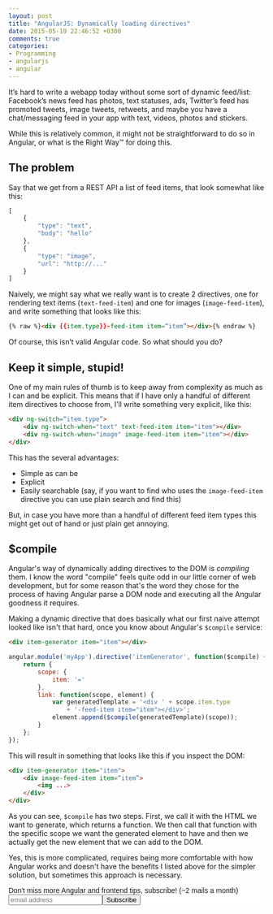 ```yaml
---
layout: post
title: "AngularJS: Dynamically loading directives"
date: 2015-05-19 22:46:52 +0300
comments: true
categories: 
- Programming
- angularjs
- angular
---
```


It’s hard to write a webapp today without some sort of dynamic feed/list: Facebook’s news feed has photos, text statuses, ads, Twitter’s feed has promoted tweets, image tweets, retweets, and maybe you have a chat/messaging feed in your app with text, videos, photos and stickers.

While this is relatively common, it might not be straightforward to do so in Angular, or what is the Right Way™ for doing this.

## The problem

Say that we get from a REST API a list of feed items, that look somewhat like this:

```javascript
[
    {
        "type": "text",
        "body": "hello"
    },
    {
        "type": "image",
        "url": "http://..."
    }
]
```

Naively, we might say what we really want is to create 2 directives, one for rendering text items (`text-feed-item`) and one for images (`image-feed-item`), and write something that looks like this:

```html
{% raw %}<div {{item.type}}-feed-item item=“item”></div>{% endraw %}
```

Of course, this isn’t valid Angular code. So what should you do?

## Keep it simple, stupid!

One of my main rules of thumb is to keep away from complexity as much as I can and be explicit. This means that if I have only a handful of different item directives to choose from, I’ll write something very explicit, like this:

```html
<div ng-switch=“item.type”>
    <div ng-switch-when="text" text-feed-item item="item"></div>
    <div ng-switch-when="image" image-feed-item item="item"></div>
</div>
```

This has the several advantages:

* Simple as can be
* Explicit
* Easily searchable (say, if you want to find who uses the `image-feed-item` directive you can use plain search and find this)

But, in case you have more than a handful of different feed item types this might get out of hand or just plain get annoying.

## $compile

Angular's way of dynamically adding directives to the DOM is *compiling* them. I know the word "compile" feels quite odd in our little corner of web development, but for some reason that's the word they chose for the process of having Angular parse a DOM node and executing all the Angular goodness it requires.

Making a dynamic directive that does basically what our first naive attempt looked like isn't that hard, once you know about Angular's `$compile` service:

```html
<div item-generator item="item"></div>
```

```javascript
angular.module('myApp').directive('itemGenerator', function($compile) {
    return {
        scope: {
            item: '='
        },
        link: function(scope, element) {
            var generatedTemplate = '<div ' + scope.item.type
                + '-feed-item item="item"></div>';
            element.append($compile(generatedTemplate)(scope));
        }
    };
});
```

This will result in something that looks like this if you inspect the DOM:
```html
<div item-generator item="item">
    <div image-feed-item item=“item”>
        <img ...>
    </div>
</div>
```
As you can see, `$compile` has two steps. First, we call it with the HTML we want to generate, which returns a function. We then call that function with the specific scope we want the generated element to have and then we actually get the new element that we can add to the DOM.

Yes, this is more complicated, requires being more comfortable with how Angular works and doesn't have the benefits I listed above for the simpler solution, but sometimes this approach is necessary.


<!-- Begin MailChimp Signup Form -->
<link href="http://cdn-images.mailchimp.com/embedcode/slim-081711.css" rel="stylesheet" type="text/css">
<style type="text/css">
    #mc_embed_signup{background:#fff; clear:left; font:14px Helvetica,Arial,sans-serif; }
    /* Add your own MailChimp form style overrides in your site stylesheet or in this style block.
       We recommend moving this block and the preceding CSS link to the HEAD of your HTML file. */
</style>
<div id="mc_embed_signup">
<form action="http://codelord.us6.list-manage.com/subscribe/post?u=78b36f07d7d2e7e91eb8deee3&amp;id=c9a8d439c8" method="post" id="mc-embedded-subscribe-form" name="mc-embedded-subscribe-form" class="validate" target="_blank" novalidate>
    <label for="mce-EMAIL">Don't miss more Angular and frontend tips, subscribe! (~2 mails a month)</label>
    <input type="email" value="" name="EMAIL" class="email" id="mce-EMAIL" placeholder="email address" required style="display: inline"><!--
    --><input type="submit" value="Subscribe" name="subscribe" id="mc-embedded-subscribe" class="button" style="display: inline">
    <input type="hidden" value="" name="SIGNUP_URL" class="email" id="mce-SIGNUP_URL">
</form>
</div>
<script type="text/javascript">
document.getElementById('mce-SIGNUP_URL').value = document.location.href;
</script>
<!--End mc_embed_signup-->
